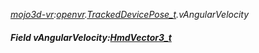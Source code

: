 _[mojo3d-vr](../../modules/mojo3d-vr/mojo3d-vr-module.md):[openvr](openvr:).[TrackedDevicePose\_t](openvr:openvr-trackeddevicepose_t.md).vAngularVelocity_
##### Field vAngularVelocity:[HmdVector3_t](../../modules/mojo3d-vr/openvr-hmdvector3_t.md)
